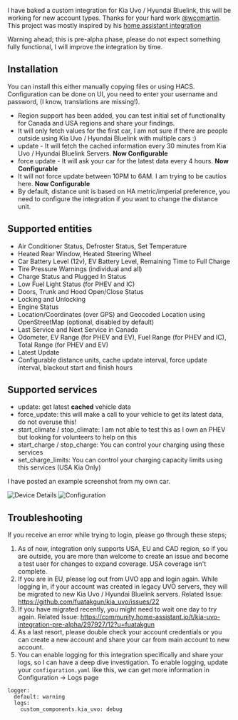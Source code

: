 I have baked a custom integration for Kia Uvo / Hyundai Bluelink, this will be working for new account types. Thanks for your hard work [@wcomartin](https://github.com/wcomartin/kiauvo). This project was mostly inspired by his [home assistant integration](https://github.com/wcomartin/kia_uvo)

Warning ahead; this is pre-alpha phase, please do not expect something fully functional, I will improve the integration by time.

## Installation ##
You can install this either manually copying files or using HACS. Configuration can be done on UI, you need to enter your username and password, (I know, translations are missing!). 

- Region support has been added, you can test initial set of functionality for Canada and USA regions and share your findings.
- It will only fetch values for the first car, I am not sure if there are people outside using Kia Uvo / Hyundai Bluelink with multiple cars :)
- update - It will fetch the cached information every 30 minutes from Kia Uvo / Hyundai Bluelink Servers. **Now Configurable**
- force update - It will ask your car for the latest data every 4 hours. **Now Configurable**
- It will not force update between 10PM to 6AM. I am trying to be cautios here. **Now Configurable**
- By default, distance unit is based on HA metric/imperial preference, you need to configure the integration if you want to change the distance unit.

## Supported entities ##
- Air Conditioner Status, Defroster Status, Set Temperature
- Heated Rear Window, Heated Steering Wheel
- Car Battery Level (12v), EV Battery Level, Remaining Time to Full Charge
- Tire Pressure Warnings (individual and all)
- Charge Status and Plugged In Status
- Low Fuel Light Status (for PHEV and IC)
- Doors, Trunk and Hood Open/Close Status
- Locking and Unlocking
- Engine Status
- Location/Coordinates (over GPS) and Geocoded Location using OpenStreetMap (optional, disabled by default)
- Last Service and Next Service in Canada
- Odometer, EV Range (for PHEV and EV), Fuel Range (for PHEV and IC), Total Range (for PHEV and EV)
- Latest Update
- Configurable distance units, cache update interval, force update interval, blackout start and finish hours

## Supported services ##
- update: get latest **cached** vehicle data
- force_update: this will make a call to your vehicle to get its latest data, do not overuse this!
- start_climate / stop_climate: I am not able to test this as I own an PHEV but looking for volunteers to help on this
- start_charge / stop_charge: You can control your charging using these services
- set_charge_limits: You can control your charging capacity limits using this services (USA Kia Only)

I have posted an example screenshot from my own car.

![Device Details](https://github.com/fuatakgun/kia_uvo/blob/master/Device%20Details.PNG?raw=true)
![Configuration](https://github.com/fuatakgun/kia_uvo/blob/master/Configuration.PNG?raw=true)

## Troubleshooting ##
If you receive an error while trying to login, please go through these steps;
1. As of now, integration only supports USA, EU and CAD region, so if you are outside, you are more than welcome to create an issue and become a test user for changes to expand coverage. USA coverage isn't complete. 
2. If you are in EU, please log out from UVO app and login again. While logging in, if your account was created in legacy UVO servers, they will be migrated to new Kia Uvo / Hyundai Bluelink servers. Related Issue: https://github.com/fuatakgun/kia_uvo/issues/22
3. If you have migrated recently, you might need to wait one day to try again. Related Issue: https://community.home-assistant.io/t/kia-uvo-integration-pre-alpha/297927/12?u=fuatakgun
4. As a last resort, please double check your account credentials or you can create a new account and share your car from main account to new account.
5. You can enable logging for this integration specifically and share your logs, so I can have a deep dive investigation. To enable logging, update your `configuration.yaml` like this, we can get more information in Configuration -> Logs page
```
logger:
  default: warning
  logs:
    custom_components.kia_uvo: debug
```

